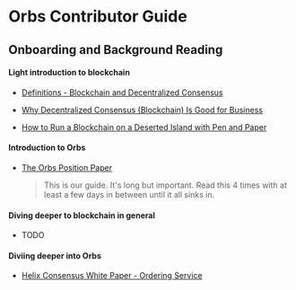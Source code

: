 # Orbs Contributor Guide

## Onboarding and Background Reading

#### Light introduction to blockchain

* [Definitions - Blockchain and Decentralized Consensus](https://medium.com/orbs-network/blockchain-and-decentralized-consensus-108845a091cb)

* [Why Decentralized Consensus (Blockchain) Is Good for Business](https://medium.com/orbs-network/why-decentralized-consensus-blockchain-is-good-for-business-5ff263468210)

* [How to Run a Blockchain on a Deserted Island with Pen and Paper](https://medium.com/orbs-network/how-to-run-a-blockchain-on-a-deserted-island-with-pen-and-paper-899949ec555b)

#### Introduction to Orbs

* [The Orbs Position Paper](https://orbs.com/orbs-position-paper)

  > This is our guide. It's long but important. Read this 4 times with at least a few days in between until it all sinks in.

#### Diving deeper to blockchain in general

* TODO

#### Diviing deeper into Orbs

* [Helix Consensus White Paper - Ordering Service](https://orbs.com/helix-consensus-white-paper)
